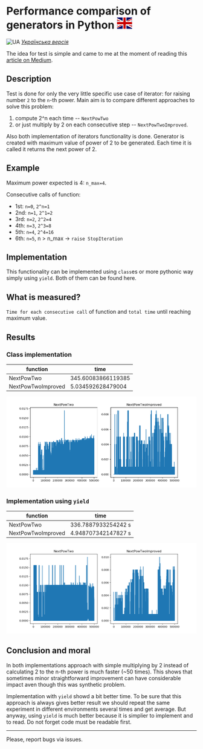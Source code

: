 # Performance comparison of generators in Python ![EN](https://github.com/ashhitch/ISO-country-flags-icons/blob/master/dist/flags/png/gb.png)

![UA](https://github.com/stevenrskelton/flag-icon/blob/master/png/16/country-4x3/ua.png) _[Українська версія](readme.md)_

The idea for test is simple and came to me at the moment of reading this [article on Medium](https://medium.com/quick-code/advanced-python-made-easy-eece317334fa).

## Description
Test is done for only the very little specific use case of iterator: for raising number `2` to the `n`-th power.
Main aim is to compare different approaches to solve this problem:

1) compute 2^n each time -- `NextPowTwo`
2) or just multiply by 2 on each consecutive step -- `NextPowTwoImproved`.

Also both implementation of iterators functionality is done.
Generator is created with maximum value of power of 2 to be generated. Each time it is called it returns the next power of 2.

## Example
Maximum power expected is 4: `n_max=4`.

Consecutive calls of function:
* 1st: `n=0`, `2^n=1`
* 2nd: `n=1`, `2^1=2`
* 3rd: `n=2`, `2^2=4`
* 4th: `n=3`, `2^3=8`
* 5th: `n=4`, `2^4=16`
* 6th: `n=5`, n > n_max -> `raise StopIteration`

## Implementation

This functionality can be implemented using `class`es or more pythonic way simply using `yield`. Both of them can be found here.

## What is measured?

`Time for each consecutive call` of function and `total time` until reaching maximum value.

## Results

### Class implementation

| function | time |
| --- | --- |
| NextPowTwo | 345.60083866119385 |
| NextPowTwoImproved | 5.034592628479004 |

![yield implementation plots](./_results/max_n_500000__class.png)

### Implementation using `yield`

| function | time |
| --- | --- |
| NextPowTwo | 336.7887933254242 s |
| NextPowTwoImproved | 4.948707342147827 s |

![yield implementation plots](./_results/max_n_500000__yield.png)

## Conclusion and moral

In both implementations approach with simple multiplying by 2 instead of calculating 2 to the n-th power is much faster (~50 times). This shows that sometimes minor straightforward improvement can have considerable impact aven though this was synthetic problem.

Implementation with `yield` showd a bit better time. To be sure that this approach is always gives better result we should repeat the same experiment in different environments several times and get average. But anyway, using `yield` is much better because it is simplier to implement and to read. Do not forget code must be readable first.

---------------------------------

Please, report bugs via issues.
